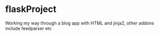 # flaskProject
Working my way through a blog app with HTML and jinja2, other addons include feedparser etc
